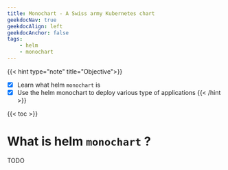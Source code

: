 ```yaml
---
title: Monochart - A Swiss army Kubernetes chart
geekdocNav: true
geekdocAlign: left
geekdocAnchor: false
tags:
    - helm
    - monochart
---
```


{{< hint type="note" title="Objective">}}
* [x] Learn what helm `monochart` is
* [x] Use the helm monochart to deploy various type of applications
{{< /hint >}}

{{< toc >}}

# What is helm `monochart` ?

TODO